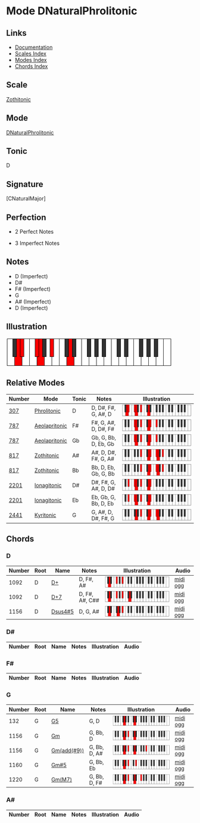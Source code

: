 # Mode DNaturalPhrolitonic

## Links

- [Documentation](index.md)
- [Scales Index](Scales.md)
- [Modes Index](Modes.md)
- [Chords Index](Chords.md)

## Scale

[Zothitonic](ScaleZothitonic.md)

## Mode

[DNaturalPhrolitonic](ModeDNaturalPhrolitonic.md)

## Tonic

D

## Signature

[CNaturalMajor]

## Perfection

 - 2 Perfect Notes

 - 3 Imperfect Notes

## Notes

- D (Imperfect)
- D#
- F# (Imperfect)
- G
- A# (Imperfect)
- D (Imperfect)

## Illustration

![DNaturalPhrolitonic](ModeDNaturalPhrolitonic.png)

## Relative Modes

| Number | Mode | Tonic | Notes | Illustration |
|--------|------|-------|-------|--------------|
| [307](https://ianring.com/musictheory/scales/307) | [Phrolitonic](ModePhrolitonic.md) | D | D, D#, F#, G, A#, D | ![DNaturalPhrolitonic](ModeDNaturalPhrolitonic.png) |
| [787](https://ianring.com/musictheory/scales/787) | [Aeolapritonic](ModeAeolapritonic.md) | F# | F#, G, A#, D, D#, F# | ![FSharpAeolapritonic](ModeFSharpAeolapritonic.png) |
| [787](https://ianring.com/musictheory/scales/787) | [Aeolapritonic](ModeAeolapritonic.md) | Gb | Gb, G, Bb, D, Eb, Gb | ![GFlatAeolapritonic](ModeGFlatAeolapritonic.png) |
| [817](https://ianring.com/musictheory/scales/817) | [Zothitonic](ModeZothitonic.md) | A# | A#, D, D#, F#, G, A# | ![ASharpZothitonic](ModeASharpZothitonic.png) |
| [817](https://ianring.com/musictheory/scales/817) | [Zothitonic](ModeZothitonic.md) | Bb | Bb, D, Eb, Gb, G, Bb | ![BFlatZothitonic](ModeBFlatZothitonic.png) |
| [2201](https://ianring.com/musictheory/scales/2201) | [Ionagitonic](ModeIonagitonic.md) | D# | D#, F#, G, A#, D, D# | ![DSharpIonagitonic](ModeDSharpIonagitonic.png) |
| [2201](https://ianring.com/musictheory/scales/2201) | [Ionagitonic](ModeIonagitonic.md) | Eb | Eb, Gb, G, Bb, D, Eb | ![EFlatIonagitonic](ModeEFlatIonagitonic.png) |
| [2441](https://ianring.com/musictheory/scales/2441) | [Kyritonic](ModeKyritonic.md) | G | G, A#, D, D#, F#, G | ![GNaturalKyritonic](ModeGNaturalKyritonic.png) |

## Chords

### D

| Number | Root | Name | Notes | Illustration | Audio |
|--------|------|------|-------|--------------|-------|
| 1092 | D | [D+](ChordDNaturalAugmented.md) | D, F#, A# | ![D+](ChordDNaturalAugmentedRootPosition.png) | [midi](ChordDNaturalAugmentedRootPosition.mid) [ogg](ChordDNaturalAugmentedRootPosition.ogg) |
| 1092 | D | [D+7](ChordDNaturalAugmentedAugmentedSeventh.md) | D, F#, A#, C## | ![D+7](ChordDNaturalAugmentedAugmentedSeventhRootPosition.png) | [midi](ChordDNaturalAugmentedAugmentedSeventhRootPosition.mid) [ogg](ChordDNaturalAugmentedAugmentedSeventhRootPosition.ogg) |
| 1156 | D | [Dsus4#5](ChordDNaturalSuspendedFourthSharpFifth.md) | D, G, A# | ![Dsus4#5](ChordDNaturalSuspendedFourthSharpFifthRootPosition.png) | [midi](ChordDNaturalSuspendedFourthSharpFifthRootPosition.mid) [ogg](ChordDNaturalSuspendedFourthSharpFifthRootPosition.ogg) |

### D#

| Number | Root | Name | Notes | Illustration | Audio |
|--------|------|------|-------|--------------|-------|

### F#

| Number | Root | Name | Notes | Illustration | Audio |
|--------|------|------|-------|--------------|-------|

### G

| Number | Root | Name | Notes | Illustration | Audio |
|--------|------|------|-------|--------------|-------|
| 132 | G | [G5](ChordGNaturalPowerChord.md) | G, D | ![G5](ChordGNaturalPowerChordRootPosition.png) | [midi](ChordGNaturalPowerChordRootPosition.mid) [ogg](ChordGNaturalPowerChordRootPosition.ogg) |
| 1156 | G | [Gm](ChordGNaturalMinor.md) | G, Bb, D | ![Gm](ChordGNaturalMinorRootPosition.png) | [midi](ChordGNaturalMinorRootPosition.mid) [ogg](ChordGNaturalMinorRootPosition.ogg) |
| 1156 | G | [Gm(add(#9))](ChordGNaturalMinorAddSharpNinth.md) | G, Bb, D, A# | ![Gm(add(#9))](ChordGNaturalMinorAddSharpNinthRootPosition.png) | [midi](ChordGNaturalMinorAddSharpNinthRootPosition.mid) [ogg](ChordGNaturalMinorAddSharpNinthRootPosition.ogg) |
| 1160 | G | [Gm#5](ChordGNaturalMinorSharpFifth.md) | G, Bb, Eb | ![Gm#5](ChordGNaturalMinorSharpFifthRootPosition.png) | [midi](ChordGNaturalMinorSharpFifthRootPosition.mid) [ogg](ChordGNaturalMinorSharpFifthRootPosition.ogg) |
| 1220 | G | [Gm(M7)](ChordGNaturalMinorMajorSeventh.md) | G, Bb, D, F# | ![Gm(M7)](ChordGNaturalMinorMajorSeventhRootPosition.png) | [midi](ChordGNaturalMinorMajorSeventhRootPosition.mid) [ogg](ChordGNaturalMinorMajorSeventhRootPosition.ogg) |

### A#

| Number | Root | Name | Notes | Illustration | Audio |
|--------|------|------|-------|--------------|-------|

